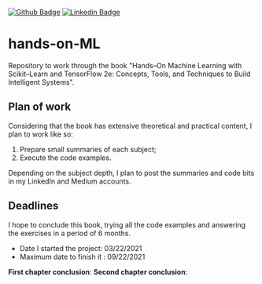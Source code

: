 [![Github Badge](https://img.shields.io/badge/-Github-000?style=flat-square&logo=Github&logoColor=white&link=https://github.com/souzajvp)](https://github.com/souzajvp)
[![Linkedin Badge](https://img.shields.io/badge/-LinkedIn-blue?style=flat-square&logo=Linkedin&logoColor=white&link=https://www.linkedin.com/in/jo%C3%A3o-v%C3%ADtor-perez-de-souza/)](https://www.linkedin.com/in/jo%C3%A3o-v%C3%ADtor-perez-de-souza/)

# hands-on-ML
Repository to work through the book "Hands–On Machine Learning with Scikit–Learn and TensorFlow 2e: Concepts, Tools, and Techniques to Build Intelligent Systems".

## Plan of work
Considering that the book has extensive theoretical and practical content, I plan to work like so:
1. Prepare small summaries of each subject;
2. Execute the code examples.

Depending on the subject depth, I plan to post the summaries and code bits in my LinkedIn and Medium accounts.

## Deadlines

I hope to conclude this book, trying all the code examples and answering the exercises in a period of 6 months.
* Date I started the project: 03/22/2021
* Maximum date to finish it : 09/22/2021

**First chapter conclusion**: 
**Second chapter conclusion**: 